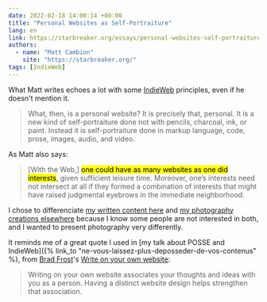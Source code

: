```yaml
---
date: 2022-02-18 14:00:14 +00:00
title: "Personal Websites as Self-Portraiture"
lang: en
link: https://starbreaker.org/essays/personal-websites-self-portraiture.html
authors:
  - name: "Matt Cambion"
    site: "https://starbreaker.org/"
tags: [IndieWeb]
---
```


What Matt writes echoes a lot with some [IndieWeb](https://indieweb.org/) principles, even if he doesn't mention it.

> What, then, is a personal website? It is precisely that, personal. It is a new kind of self-portraiture done not with pencils, charcoal, ink, or paint. Instead it is self-portraiture done in markup language, code, prose, images, audio, and video.

As Matt also says:

> [With the Web,] <mark>one could have as many websites as one did interests</mark>, given sufficient leisure time. Moreover, one’s interests need not intersect at all if they formed a combination of interests that might have raised judgmental eyebrows in the immediate neighborhood.

I chose to differenciate [my written content here](/) and [my photography creations elsewhere](https://nicolas-hoizey.photo/) because I know some people are not interested in both, and I wanted to present photography very differently.

It reminds me of a great quote I used in [my talk about POSSE and IndieWeb]({% link_to "ne-vous-laissez-plus-deposseder-de-vos-contenus" %}, from [Brad Frost](https://bradfrost.com/)'s [Write on your own website](https://bradfrost.com/blog/post/write-on-your-own-website/):

> Writing on your own website associates your thoughts and ideas with you as a person. Having a distinct website design helps strengthen that association.

